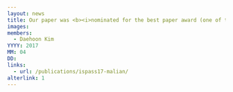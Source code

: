 ```yaml
---
layout: news
title: Our paper was <b><i>nominated for the best paper award (one of top three papers)</i></b> in <b><i>ISPASS 2017</i></b>.
images:
members:
  - Daehoon Kim
YYYY: 2017
MM: 04
DD: 
links:
  - url: /publications/ispass17-malian/
alterlink: 1
---
```

